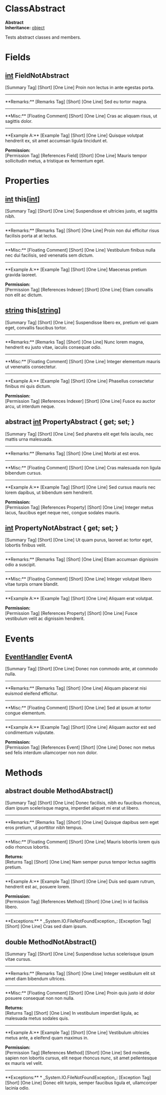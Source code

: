 # ClassAbstract

**Abstract**  
**Inheritance:** [object](https://docs.microsoft.com/en-us/dotnet/api/system.object)  
  
Tests abstract classes and members.  
  
  

# Fields

## [int](https://docs.microsoft.com/en-us/dotnet/api/system.int32) FieldNotAbstract

[Summary Tag] [Short] [One Line] Proin non lectus in ante egestas porta.  
  
  
<hr/>  
**Remarks:**  
[Remarks Tag] [Short] [One Line] Sed eu tortor magna.  
  
  
<hr/>  
**Misc:**  
[Floating Comment] [Short] [One Line] Cras ac aliquam risus, ut sagittis dolor.  
  
<hr/>  
**Example A:**  
[Example Tag] [Short] [One Line] Quisque volutpat hendrerit ex, sit amet accumsan ligula tincidunt et.  
  
  
**Permission:**  
[Permission Tag] [References Field] [Short] [One Line] Mauris tempor sollicitudin metus, a tristique ex fermentum eget.  
  
  

# Properties

## [int](https://docs.microsoft.com/en-us/dotnet/api/system.int32) this[[int](https://docs.microsoft.com/en-us/dotnet/api/system.int32)]

[Summary Tag] [Short] [One Line] Suspendisse et ultricies justo, et sagittis nibh.  
  
  
<hr/>  
**Remarks:**  
[Remarks Tag] [Short] [One Line] Proin non dui efficitur risus facilisis porta at at lectus.  
  
  
<hr/>  
**Misc:**  
[Floating Comment] [Short] [One Line] Vestibulum finibus nulla nec dui facilisis, sed venenatis sem dictum.  
  
<hr/>  
**Example A:**  
[Example Tag] [Short] [One Line] Maecenas pretium gravida laoreet.  
  
  
**Permission:**  
[Permission Tag] [References Indexer] [Short] [One Line] Etiam convallis non elit ac dictum.  
  
  

## [string](https://docs.microsoft.com/en-us/dotnet/api/system.string) this[[string](https://docs.microsoft.com/en-us/dotnet/api/system.string)]

[Summary Tag] [Short] [One Line] Suspendisse libero ex, pretium vel quam eget, convallis faucibus tortor.  
  
  
<hr/>  
**Remarks:**  
[Remarks Tag] [Short] [One Line] Nunc lorem magna, hendrerit eu justo vitae, iaculis consequat odio.  
  
  
<hr/>  
**Misc:**  
[Floating Comment] [Short] [One Line] Integer elementum mauris ut venenatis consectetur.  
  
<hr/>  
**Example A:**  
[Example Tag] [Short] [One Line] Phasellus consectetur finibus mi quis dictum.  
  
  
**Permission:**  
[Permission Tag] [References Indexer] [Short] [One Line] Fusce eu auctor arcu, ut interdum neque.  
  
  

## abstract [int](https://docs.microsoft.com/en-us/dotnet/api/system.int32) PropertyAbstract { get; set; }

[Summary Tag] [Short] [One Line] Sed pharetra elit eget felis iaculis, nec mattis urna malesuada.  
  
  
<hr/>  
**Remarks:**  
[Remarks Tag] [Short] [One Line] Morbi at est eros.  
  
  
<hr/>  
**Misc:**  
[Floating Comment] [Short] [One Line] Cras malesuada non ligula bibendum cursus.  
  
<hr/>  
**Example A:**  
[Example Tag] [Short] [One Line] Sed cursus mauris nec lorem dapibus, ut bibendum sem hendrerit.  
  
  
**Permission:**  
[Permission Tag] [References Property] [Short] [One Line] Integer metus lacus, faucibus eget neque nec, congue sodales mauris.  
  
  

## [int](https://docs.microsoft.com/en-us/dotnet/api/system.int32) PropertyNotAbstract { get; set; }

[Summary Tag] [Short] [One Line] Ut quam purus, laoreet ac tortor eget, lobortis finibus velit.  
  
  
<hr/>  
**Remarks:**  
[Remarks Tag] [Short] [One Line] Etiam accumsan dignissim odio a suscipit.  
  
  
<hr/>  
**Misc:**  
[Floating Comment] [Short] [One Line] Integer volutpat libero vitae turpis ornare blandit.  
  
<hr/>  
**Example A:**  
[Example Tag] [Short] [One Line] Aliquam erat volutpat.  
  
  
**Permission:**  
[Permission Tag] [References Property] [Short] [One Line] Fusce vestibulum velit ac dignissim hendrerit.  
  
  

# Events

## [EventHandler](https://docs.microsoft.com/en-us/dotnet/api/system.eventhandler) EventA

[Summary Tag] [Short] [One Line] Donec non commodo ante, at commodo nulla.  
  
  
<hr/>  
**Remarks:**  
[Remarks Tag] [Short] [One Line] Aliquam placerat nisi euismod eleifend efficitur.  
  
  
<hr/>  
**Misc:**  
[Floating Comment] [Short] [One Line] Sed at ipsum at tortor congue elementum.  
  
<hr/>  
**Example A:**  
[Example Tag] [Short] [One Line] Aliquam auctor est sed condimentum vulputate.  
  
  
**Permission:**  
[Permission Tag] [References Event] [Short] [One Line] Donec non metus sed felis interdum ullamcorper non non dolor.  
  
  

# Methods

## abstract double MethodAbstract()

[Summary Tag] [Short] [One Line] Donec facilisis, nibh eu faucibus rhoncus, diam ipsum scelerisque magna, imperdiet aliquet mi erat ut libero.  
  
  
<hr/>  
**Remarks:**  
[Remarks Tag] [Short] [One Line] Quisque dapibus sem eget eros pretium, ut porttitor nibh tempus.  
  
  
<hr/>  
**Misc:**  
[Floating Comment] [Short] [One Line] Mauris lobortis lorem quis odio rhoncus lobortis.  
  
**Returns:**  
[Returns Tag] [Short] [One Line] Nam semper purus tempor lectus sagittis pretium.  
  
  
<hr/>  
**Example A:**  
[Example Tag] [Short] [One Line] Duis sed quam rutrum, hendrerit est ac, posuere lorem.  
  
  
**Permission:**  
[Permission Tag] [References Method] [Short] [One Line] In id facilisis libero.  
  
  
<hr/>  
**Exceptions:**  
* _System.IO.FileNotFoundException_: [Exception Tag] [Short] [One Line] Cras sed diam ipsum.  

  

## double MethodNotAbstract()

[Summary Tag] [Short] [One Line] Suspendisse luctus scelerisque ipsum vitae cursus.  
  
  
<hr/>  
**Remarks:**  
[Remarks Tag] [Short] [One Line] Integer vestibulum elit sit amet diam bibendum ultrices.  
  
  
<hr/>  
**Misc:**  
[Floating Comment] [Short] [One Line] Proin quis justo id dolor posuere consequat non non nulla.  
  
**Returns:**  
[Returns Tag] [Short] [One Line] In vestibulum imperdiet ligula, ac malesuada metus sodales quis.  
  
  
<hr/>  
**Example A:**  
[Example Tag] [Short] [One Line] Vestibulum ultricies metus ante, a eleifend quam maximus in.  
  
  
**Permission:**  
[Permission Tag] [References Method] [Short] [One Line] Sed molestie, sapien non lobortis cursus, elit neque rhoncus nunc, sit amet pellentesque ex mauris vel velit.  
  
  
<hr/>  
**Exceptions:**  
* _System.IO.FileNotFoundException_: [Exception Tag] [Short] [One Line] Donec elit turpis, semper faucibus ligula et, ullamcorper lacinia odio.  

  

